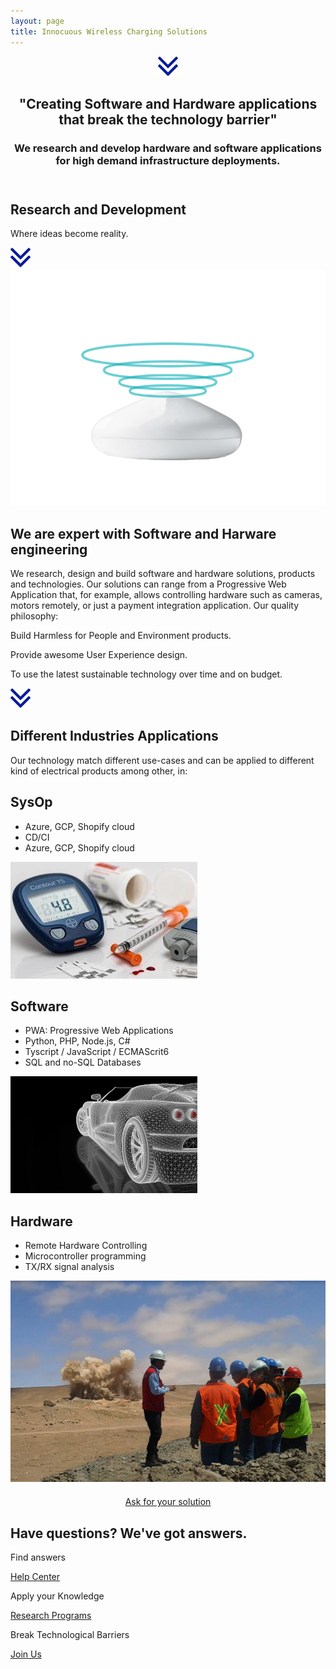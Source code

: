 ```yaml
---
layout: page
title: Innocuous Wireless Charging Solutions
---
```

<header class="section-1">
  <div class="section-arrow"><div onClick="scrollto('#section-3')" class="section-arrow-react"><img src="assets/img/arrow.png"></div></div>
  <div class="container">
    <h2>"Creating Software and Hardware applications that break the technology barrier"</h2>
    <h3 id="section_1_h3" class="animated-hidden">We research and develop hardware and software applications for high demand infrastructure deployments.</h3>
  </div>
</header>
<section class="section-2">
  <h2>Research and Development</h2>
  <p>Where ideas become reality.</p>
</section>
<section class="section-3" id="section-3">
  <div class="section-arrow"><div onClick="scrollto('#section-4')" class="section-arrow-react"><img src="assets/img/arrow.png"></div></div>
  <div class="container">
    <div class="row">
      <div class="col-12 col-md-6 centered">
        <img src="assets/img/neahtid-v2.png" alt="Carefully Designed and Engineered for you">
      </div>
      <div class="col-12 col-md-6 infoblock">
        <h2>We are expert with Software and Harware engineering</h2>
        <p>We research, design and build software and hardware solutions, products and technologies. Our solutions can range from a Progressive Web Application that, for example,  allows controlling hardware such as cameras, motors remotely, or just a payment integration application. Our quality philosophy: </p>
        <p class="plist"><i class="fa fa-leaf"></i>Build Harmless for People and Environment products.</p>
        <p class="plist"><i class="fa fa-battery-full"></i>Provide awesome User Experience design.</p>
        <p class="plist"><i class="far fa-clock"></i>To use the latest sustainable technology over time and on budget.</p>
      </div>
    </div>
  </div>
</section>
<section class="section-4" id="section-4">
  <div class="section-arrow"><div onClick="scrollto('#section-5')" class="section-arrow-react"><img src="assets/img/arrow.png"></div></div>
  <h2>Different Industries Applications</h2>
  <p>Our technology match different use-cases and can be applied to different kind of electrical products among other, in:</p>
  <div class="row badges">
    <div class="col-md-4 col-xs-12 badge">
      <div class="badge-inner">
        <h2>SysOp</h2>
        <ul>
          <li>Azure, GCP, Shopify cloud</li>
          <li>CD/CI</li>
          <li>Azure, GCP, Shopify cloud</li>
        </ul>
        <img src="assets/img/neah-medical.jpg" alt="Neahtid Medical Devices Wireless Charging">
      </div>
    </div>
    <div class="col-md-4 col-xs-12 badge">
      <div class="badge-inner">
        <h2>Software</h2>
        <ul>
          <li>PWA: Progressive Web Applications</li>
          <li>Python, PHP, Node.js, C#</li>
          <li>Tyscript / JavaScript / ECMAScrit6</li>
          <li>SQL and no-SQL Databases</li>
        </ul>
        <img src="assets/img/neah-cars-2.jpg" alt="Neahtid Electric Car Wireless Charging">
      </div>
    </div>
    <div class="col-md-4 col-xs-12 badge">
      <div class="badge-inner">
        <h2>Hardware</h2>
        <ul>
          <li>Remote Hardware Controlling</li>
          <li>Microcontroller programming</li>
          <li>TX/RX signal analysis</li>
        </ul>
        <img src="assets/img/neah-mining.jpg" alt="Neahtid Aerospace Wireless Charging">
      </div>
    </div>
  </div>
  <div class="row">
    <div class="col-sm-12" style="text-align: center; padding-top: 4%;">
      <a href="http://bit.ly/2LXlevV" target="_blank" class="btn btn-primary"  style="margin: 0 auto; text-align: center;">Ask for your solution</a>
    </div>
  </div>
</section>
<section class="section-5" id="section-5">
  <h2>Have questions? We've got answers.</h2>
  <div class="container badges">
    <div class="row">
      <div class="col-12 col-md-4">
        <p class="large-i"><i class="far fa-life-ring"></i></p>
        <p>Find answers</p>
        <p><a href="./contact-us.html">Help Center <i class="fa fa-arrow-right"></i></a></p>
      </div>
      <div class="col-12 col-md-4">
        <p class="large-i"><i class="fa fa-university"></i></p>
        <p>Apply your Knowledge</p>
        <p><a href="./research-program.html">Research Programs <i class="fa fa-arrow-right"></i></a></p>
      </div>
      <div class="col-12 col-md-4">
        <p class="large-i"><i class="fab fa-wpforms"></i></p>
        <p>Break Technological Barriers</p>
        <p><a href="https://goo.gl/forms/wJCzyBT6n0PDMShl1" target="_blank">Join Us <i class="fa fa-arrow-right"></i></a></p>
      </div>
    </div>
  </div>
</section>


